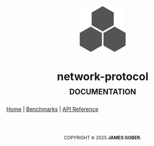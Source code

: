 <div align="center">
    <img width="120px" height="auto" src="https://raw.githubusercontent.com/jamesgober/jamesgober/main/media/icons/hexagon-3.svg" alt="Triple Hexagon">
    <h1>
        <strong>network-protocol</strong>
        <sup>
            <br>
            <sub>DOCUMENTATION</sub>
            <br>
        </sup>
    </h1>
</div>

[Home](../README.md) | 
[Benchmarks](./BENCHMARKS.md) | 
[API Reference](./API.md)




<!--
:: COPYRIGHT
============================================================================ -->
<div align="center">
  <br>
  <h2></h2>
  <sup>COPYRIGHT <small>&copy;</small> 2025 <strong>JAMES GOBER.</strong></sup>
</div>